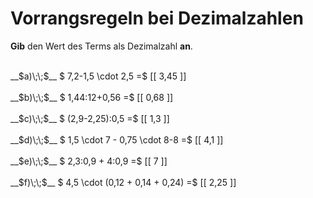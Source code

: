 <!--
version:  0.0.1

language: de

@style
main > *:not(:last-child) {
  margin-bottom: 3rem;
}

input {
    text-align: center;
}

.flex-container {
    display: flex;
    flex-wrap: wrap;
    align-items: stretch;
    gap: 20px;
}

.flex-child {
    flex: 1;
    min-width: 350px;
    margin-right: 20px;
}

@media (max-width: 400px) {
    .flex-child {
        flex: 100%;
        margin-right: 0;
    }
}
@end

formula: \carry   \textcolor{red}{\scriptsize #1}
formula: \digit   \rlap{\carry{#1}}\phantom{#2}#2
formula: \permil  \text{‰}

import: https://raw.githubusercontent.com/LiaTemplates/Tikz-Jax/main/README.md

script: https://cdn.jsdelivr.net/gh/LiaTemplates/Tikz-Jax@main/dist/index.js


tags: Dezimalzahlen, Vorrangsregeln, leicht, niedrig, Angeben

comment: Rechne mit Dezimalzahlen im Kopf. Achte auf die Vorrangsregeln.

author: Martin Lommatzsch

-->




# Vorrangsregeln bei Dezimalzahlen

**Gib** den Wert des Terms als Dezimalzahl **an**.

<section class="flex-container">

<div class="flex-child">
<br>
__$a)\;\;$__ $ 7,2-1,5 \cdot 2,5 =$ [[  3,45  ]]
<br>
</div> 
<div class="flex-child">
<br>
__$b)\;\;$__ $ 1,44:12+0,56 =$ [[  0,68  ]]
<br>
</div> 
<div class="flex-child">
<br>
__$c)\;\;$__ $ (2,9-2,25):0,5 =$ [[  1,3  ]]
<br>
</div> 
<div class="flex-child">
<br>
__$d)\;\;$__ $ 1,5 \cdot 7 - 0,75 \cdot 8-8 =$ [[  4,1  ]]
<br>
</div> 
<div class="flex-child">
<br>
__$e)\;\;$__ $ 2,3:0,9 + 4:0,9 =$ [[  7  ]]
<br>
</div> 
<div class="flex-child">
<br>
__$f)\;\;$__ $ 4,5 \cdot (0,12 + 0,14 + 0,24) =$ [[  2,25  ]]
<br>
</div> 
</section>
<br>
<br>
<br>
<br>

